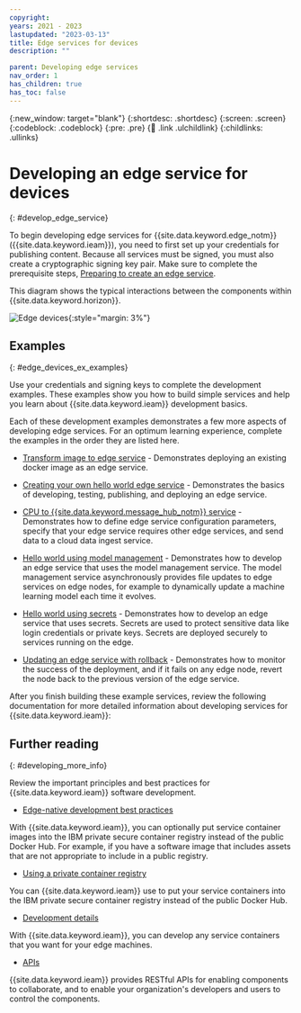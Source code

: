```yaml
---
copyright:
years: 2021 - 2023
lastupdated: "2023-03-13"
title: Edge services for devices
description: ""

parent: Developing edge services
nav_order: 1
has_children: true
has_toc: false
---
```


{:new_window: target="blank"}
{:shortdesc: .shortdesc}
{:screen: .screen}
{:codeblock: .codeblock}
{:pre: .pre}
{:child: .link .ulchildlink}
{:childlinks: .ullinks}

# Developing an edge service for devices
{: #develop_edge_service}

To begin developing edge services for {{site.data.keyword.edge_notm}} ({{site.data.keyword.ieam}}), you need to first set up your credentials for publishing content. Because all services must be signed, you must also create a cryptographic signing key pair. Make sure to complete the prerequisite steps, [Preparing to create an edge service](service_containers.md).

This diagram shows the typical interactions between the components within {{site.data.keyword.horizon}}.

![Edge devices](../../images/edge/03a_Developing_edge_service_for_device.svg "Edge devices"){:style="margin: 3%"}

## Examples

{: #edge_devices_ex_examples}

Use your credentials and signing keys to complete the development examples. These examples show you how to build simple services and help you learn about {{site.data.keyword.ieam}} development basics.

Each of these development examples demonstrates a few more aspects of developing edge services. For an optimum learning experience, complete the examples in the order they are listed here.

* [Transform image to edge service](transform_image.md) - Demonstrates deploying an existing docker image as an edge service.

* [Creating your own hello world edge service](developingstart_example.md) - Demonstrates the basics of developing, testing, publishing, and deploying an edge service.

* [CPU to {{site.data.keyword.message_hub_notm}} service](cpu_msg_example.md) - Demonstrates how to define edge service configuration parameters, specify that your edge service requires other edge services, and send data to a cloud data ingest service.

* [Hello world using model management](model_management_system.md) - Demonstrates how to develop an edge service that uses the model management service. The model management service asynchronously provides file updates to edge services on edge nodes, for example to dynamically update a machine learning model each time it evolves.

* [Hello world using secrets](developing_secrets.md) - Demonstrates how to develop an edge service that uses secrets. Secrets are used to protect sensitive data like login credentials or private keys. Secrets are deployed securely to services running on the edge.

* [Updating an edge service with rollback](../using_edge_services/service_rollbacks.md) - Demonstrates how to monitor the success of the deployment, and if it fails on any edge node, revert the node back to the previous version of the edge service.

After you finish building these example services, review the following documentation for more detailed information about developing services for {{site.data.keyword.ieam}}:

## Further reading
{: #developing_more_info}

Review the important principles and best practices for {{site.data.keyword.ieam}} software development.

* [Edge-native development best practices](best_practices.md)

With {{site.data.keyword.ieam}}, you can optionally put service container images into the IBM private secure container registry instead of the public Docker Hub. For example, if you have a software image that includes assets that are not appropriate to include in a public registry.

* [Using a private container registry](container_registry.md)

You can {{site.data.keyword.ieam}} use to put your service containers into the IBM private secure container registry instead of the public Docker Hub.

* [Development details](developing_details.md)

With {{site.data.keyword.ieam}}, you can develop any service containers that you want for your edge machines.

* [APIs](../api/index.md)

{{site.data.keyword.ieam}} provides RESTful APIs for enabling components to collaborate, and to enable your organization's developers and users to control the components.

